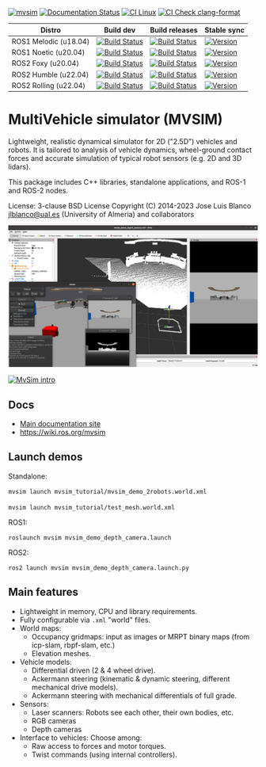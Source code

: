 [![mvsim](https://circleci.com/gh/MRPT/mvsim.svg?style=svg)](https://circleci.com/gh/MRPT/mvsim) [![Documentation Status](https://readthedocs.org/projects/mvsimulator/badge/?version=latest)](https://mvsimulator.readthedocs.io/en/latest/?badge=latest)
[![CI Linux](https://github.com/MRPT/mvsim/actions/workflows/build-linux.yml/badge.svg)](https://github.com/MRPT/mvsim/actions/workflows/build-linux.yml)
[![CI Check clang-format](https://github.com/MRPT/mvsim/actions/workflows/check-clang-format.yml/badge.svg)](https://github.com/MRPT/mvsim/actions/workflows/check-clang-format.yml)

| Distro | Build dev | Build releases | Stable sync |
| ---    | ---       | ---            | ---         |
| ROS1 Melodic (u18.04) | [![Build Status](https://build.ros.org/job/Mdev__mvsim__ubuntu_bionic_amd64/badge/icon)](https://build.ros.org/job/Mdev__mvsim__ubuntu_bionic_amd64/) | [![Build Status](https://build.ros.org/view/Mbin_uB64/job/Mbin_uB64__mvsim__ubuntu_bionic_amd64__binary/badge/icon)](https://build.ros.org/view/Mbin_uB64/job/Mbin_uB64__mvsim__ubuntu_bionic_amd64__binary/) | [![Version](https://img.shields.io/ros/v/melodic/mvsim)](https://index.ros.org/search/?term=mvsim) |
| ROS1 Noetic (u20.04) | [![Build Status](https://build.ros.org/job/Ndev__mvsim__ubuntu_focal_amd64/badge/icon)](https://build.ros.org/job/Ndev__mvsim__ubuntu_focal_amd64/) |  [![Build Status](https://build.ros.org/job/Nbin_uF64__mvsim__ubuntu_focal_amd64__binary/badge/icon)](https://build.ros.org/job/Nbin_uF64__mvsim__ubuntu_focal_amd64__binary/)  | [![Version](https://img.shields.io/ros/v/noetic/mvsim)](https://index.ros.org/search/?term=mvsim) |
| ROS2 Foxy (u20.04) | [![Build Status](https://build.ros2.org/job/Fdev__mvsim__ubuntu_focal_amd64/badge/icon)](https://build.ros2.org/job/Fdev__mvsim__ubuntu_focal_amd64/) |  [![Build Status](https://build.ros2.org/job/Fbin_uF64__mvsim__ubuntu_focal_amd64__binary/badge/icon)](https://build.ros2.org/job/Fbin_uF64__mvsim__ubuntu_focal_amd64__binary/) | [![Version](https://img.shields.io/ros/v/foxy/mvsim)](https://index.ros.org/search/?term=mvsim) |
| ROS2 Humble (u22.04) | [![Build Status](https://build.ros2.org/job/Hdev__mvsim__ubuntu_jammy_amd64/badge/icon)](https://build.ros2.org/job/Hdev__mvsim__ubuntu_jammy_amd64/) |  [![Build Status](https://build.ros2.org/job/Hbin_uJ64__mvsim__ubuntu_jammy_amd64__binary/badge/icon)](https://build.ros2.org/job/Hbin_uJ64__mvsim__ubuntu_jammy_amd64__binary/) | [![Version](https://img.shields.io/ros/v/humble/mvsim)](https://index.ros.org/search/?term=mvsim) |
| ROS2 Rolling (u22.04) | [![Build Status](https://build.ros2.org/job/Rdev__mvsim__ubuntu_jammy_amd64/badge/icon)](https://build.ros2.org/job/Rdev__mvsim__ubuntu_jammy_amd64/) |  [![Build Status](https://build.ros2.org/job/Rbin_uJ64__mvsim__ubuntu_jammy_amd64__binary/badge/icon)](https://build.ros2.org/job/Rbin_uJ64__mvsim__ubuntu_jammy_amd64__binary/)  | [![Version](https://img.shields.io/ros/v/rolling/mvsim)](https://index.ros.org/search/?term=mvsim) |

MultiVehicle simulator (MVSIM)
======================================
Lightweight, realistic dynamical simulator for 2D ("2.5D") vehicles and robots.
It is tailored to analysis of vehicle dynamics, wheel-ground contact forces and accurate simulation of typical robot sensors (e.g. 2D and 3D lidars).

This package includes C++ libraries, standalone applications, and ROS-1 and ROS-2 nodes.

License: 3-clause BSD License
Copyright (C) 2014-2023 Jose Luis Blanco <jlblanco@ual.es> (University of Almeria) and collaborators

![screenshot-demo-2robots](docs/imgs/mvsim_screenshot_ros1_depth_camera_demo.png)

[![MvSim intro](https://img.youtube.com/vi/xMUMjEG8xlk/0.jpg)](https://www.youtube.com/watch?v=xMUMjEG8xlk)

Docs
----------
  * [Main documentation site](https://mvsimulator.readthedocs.io/en/latest/)
  * https://wiki.ros.org/mvsim
  
Launch demos
--------------

Standalone:

    mvsim launch mvsim_tutorial/mvsim_demo_2robots.world.xml
    
    mvsim launch mvsim_tutorial/test_mesh.world.xml


ROS1:

    roslaunch mvsim mvsim_demo_depth_camera.launch

ROS2:

    ros2 launch mvsim mvsim_demo_depth_camera.launch.py

Main features
--------------
  * Lightweight in memory, CPU and library requirements.
  * Fully configurable via `.xml` "world" files.
  * World maps:
    * Occupancy gridmaps: input as images or MRPT binary maps (from icp-slam, rbpf-slam, etc.)
    * Elevation meshes.
  * Vehicle models:
    * Differential driven (2 & 4 wheel drive).
    * Ackermann steering (kinematic & dynamic steering, different mechanical drive models).
    * Ackermann steering with mechanical differentials of full grade.
  * Sensors:
    * Laser scanners: Robots see each other, their own bodies, etc.
    * RGB cameras
    * Depth cameras
  * Interface to vehicles: Choose among:
    * Raw access to forces and motor torques.
    * Twist commands (using internal controllers).

